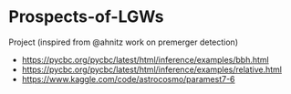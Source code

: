# Prospects-of-LGWs
Project 
(inspired from @ahnitz work on premerger detection)

- https://pycbc.org/pycbc/latest/html/inference/examples/bbh.html
- https://pycbc.org/pycbc/latest/html/inference/examples/relative.html
- https://www.kaggle.com/code/astrocosmo/paramest7-6

